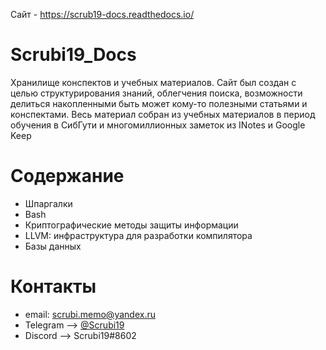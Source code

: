 Сайт - https://scrub19-docs.readthedocs.io/

# Scrubi19_Docs

Хранилище конспектов и учебных материалов. Сайт был создан с целью структурирования знаний, облегчения поиска, возможности делиться накопленными быть может кому-то полезными статьями и конспектами. Весь материал собран из учебных материалов в период обучения в СибГути и многомиллионных заметок из INotes и Google Keep

# Содержание

* Шпаргалки
* Bash
* Криптографические методы защиты информации
* LLVM: инфраструктура для разработки компилятора
* Базы данных

# Контакты

* email: scrubi.memo@yandex.ru
* Telegram --> [@Scrubi19](https://t.me/Scrubi19/)
* Discord  --> Scrubi19#8602
